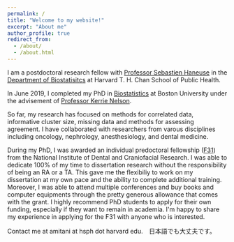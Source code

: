 ```yaml
---
permalink: /
title: "Welcome to my website!"
excerpt: "About me"
author_profile: true
redirect_from: 
  - /about/
  - /about.html
---
```


I am a postdoctoral research fellow with [Professor Sebastien Haneuse](https://www.hsph.harvard.edu/sebastien-haneuse/) in the [Department of Biostatisitcs](https://www.hsph.harvard.edu/biostatistics/) at Harvard T. H. Chan School of Public Health.

In June 2019, I completed my PhD in [Biostatistics](https://www.bu.edu/sph/about/departments/biostatistics/) at Boston University under the advisement of [Professor Kerrie Nelson](https://www.bu.edu/sph/profile/kerrie-nelson/). 

So far, my research has focused on methods for correlated data, informative cluster size, missing data and methods for assessing agreement. I have collaborated with researchers from varous disciplines including oncology, nephrology, anesthesiology, and dental medicine. 

During my PhD, I was awarded an individual predoctoral fellowship ([F31](https://researchtraining.nih.gov/programs/fellowships/F31)) from the National Institute of Dental and Craniofacial Research. I was able to dedicate 100% of my time to dissertation research without the responsibility of being an RA or a TA. This gave me the flexibiliy to work on my dissertation at my own pace and the ability to complete additional training. Moreover, I was able to attend multiple conferences and buy books and computer equipments through the pretty generous allowance that comes with the grant. I highly recommend PhD students to apply for their own funding, especially if they want to remain in academia. I'm happy to share my experience in applying for the F31 with anyone who is interested. 

Contact me at amitani at hsph dot harvard edu.　日本語でも大丈夫です。
